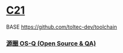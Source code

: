 ﻿# [C21](https://github.com/OS-Q/C21)

BASE https://github.com/toltec-dev/toolchain

### [源圈 OS-Q (Open Source & QA) ](http://www.OS-Q.com)
